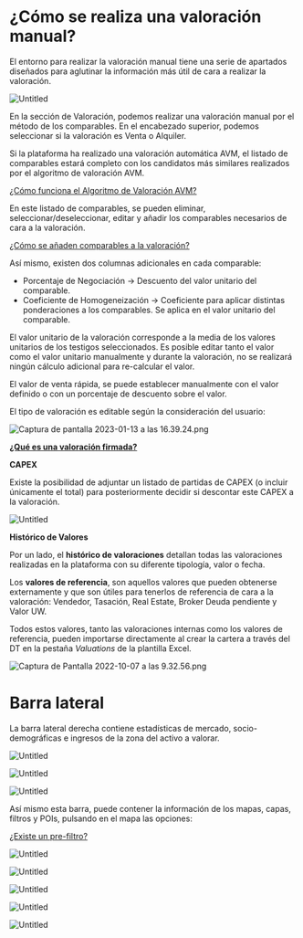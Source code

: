 # ¿Cómo se realiza una valoración manual?

El entorno para realizar la valoración manual tiene una serie de apartados diseñados para aglutinar la información más útil de cara a realizar la valoración.

![Untitled](/images/ManualValuation/Untitled.png)

En la sección de Valoración, podemos realizar una valoración manual por el método de los comparables. En el encabezado superior, podemos seleccionar si la valoración es Venta o Alquiler.

Si la plataforma ha realizado una valoración automática AVM, el listado de comparables estará completo con los candidatos más similares realizados por el algoritmo de valoración AVM.

[¿Cómo funciona el Algoritmo de Valoración AVM?](https://www.notion.so/C-mo-funciona-el-Algoritmo-de-Valoraci-n-AVM-66ed6a0448454268963102e25e7a860f)

En este listado de comparables, se pueden eliminar, seleccionar/deseleccionar, editar y añadir los comparables necesarios de cara a la valoración.

[¿Cómo se añaden comparables a la valoración?](https://www.notion.so/C-mo-se-a-aden-comparables-a-la-valoraci-n-85d845c1a60c4f90b1d43f48cbc1e7c2)

Así mismo, existen dos columnas adicionales en cada comparable:

- Porcentaje de Negociación → Descuento del valor unitario del comparable.
- Coeficiente de Homogeneización → Coeficiente para aplicar distintas ponderaciones a los comparables. Se aplica en el valor unitario del comparable.

El valor unitario de la valoración corresponde a la media de los valores unitarios de los testigos seleccionados. Es posible editar tanto el valor como el valor unitario manualmente y durante la valoración, no se realizará ningún cálculo adicional para re-calcular el valor.

El valor de venta rápida, se puede establecer manualmente con el valor definido o con un porcentaje de descuento sobre el valor.

El tipo de valoración es editable según la consideración del usuario:

![Captura de pantalla 2023-01-13 a las 16.39.24.png](/images/ManualValuation/Captura_de_pantalla_2023-01-13_a_las_16.39.24.png)

[**¿Qué es una valoración firmada?**](https://www.notion.so/Qu-es-una-valoraci-n-firmada-7e265ead61804f73aca8fd64f91af6cc)

**CAPEX**

Existe la posibilidad de adjuntar un listado de partidas de CAPEX (o incluir únicamente el total) para posteriormente decidir si descontar este CAPEX a la valoración.

![Untitled](/images/ManualValuation/Untitled%201.png)

**Histórico de Valores**

Por un lado, el **histórico de valoraciones** detallan todas las valoraciones realizadas en la plataforma con su diferente tipología, valor o fecha.

Los **valores de referencia**, son aquellos valores que pueden obtenerse externamente y que son útiles para tenerlos de referencia de cara a la valoración: Vendedor, Tasación, Real Estate, Broker Deuda pendiente y Valor UW.

Todos estos valores, tanto las valoraciones internas como los valores de referencia, pueden importarse directamente al crear la cartera a través del DT en la pestaña *Valuations* de la plantilla Excel.

![Captura de Pantalla 2022-10-07 a las 9.32.56.png](/images/ManualValuation/Captura_de_Pantalla_2022-10-07_a_las_9.32.56.png)

# Barra lateral

La barra lateral derecha contiene estadísticas de mercado, socio-demográficas e ingresos de la zona del activo a valorar.

![Untitled](/images/ManualValuation/Untitled%202.png)

![Untitled](/images/ManualValuation/Untitled%203.png)

![Untitled](/images/ManualValuation/Untitled%204.png)

Así mismo esta barra, puede contener la información de los mapas, capas, filtros y POIs, pulsando en el mapa las opciones: 

[¿Existe un pre-filtro?](https://www.notion.so/Existe-un-pre-filtro-1927ae28ceae451fa13faeaab1232ca3)

![Untitled](/images/ManualValuation/Untitled%205.png)

![Untitled](/images/ManualValuation/Untitled%206.png)

![Untitled](/images/ManualValuation/Untitled%207.png)

![Untitled](/images/ManualValuation/Untitled%208.png)

![Untitled](/images/ManualValuation/Untitled%209.png)